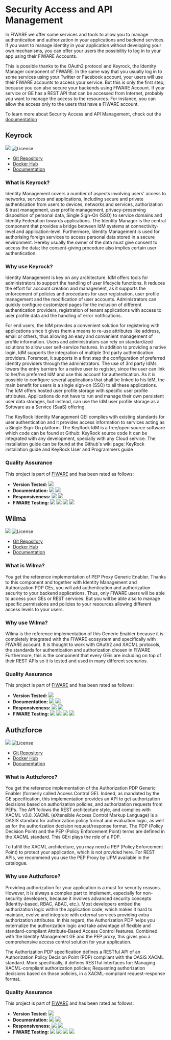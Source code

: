 # Security Access and API Management

In FIWARE we offer some services and tools to allow you to manage authentication
and authorization in your applications and backend services. If you want to
manage identity in your application without developing your own mechanisms, you
can offer your users the possibility to log in to your app using their FIWARE
Accounts.

This is possible thanks to the OAuth2 protocol and Keyrock, the Identity Manager
component of FIWARE. In the same way that you usually log in to some services
using your Twitter or Facebook account, your users will use their FIWARE
accounts to access your service. But this is only the first step, because you
can also secure your backends using FIWARE Account. If your service or GE has a
REST API that can be accessed from Internet, probably you want to manage the
access to the resources. For instance, you can allow the access only to the
users that have a FIWARE account.

To learn more about Security Access and API Management, check out the
[documentation](https://fiwaretourguide.readthedocs.io/en/latest/security/introduction/)

## Keyrock

[![](https://nexus.lab.fiware.org/repository/raw/public/badges/chapters/security.svg)](https://www.fiware.org/developers/catalogue/)
![License](https://img.shields.io/github/license/ging/fiware-idm.svg)

-   [Git Repository](https://github.com/ging/fiware-idm)
-   [Docker Hub](https://hub.docker.com/r/fiware/idm/)
-   [Documentation](https://fiware-idm.readthedocs.io/en/latest/)

### What is Keyrock?

Identity Management covers a number of aspects involving users' access to
networks, services and applications, including secure and private authentication
from users to devices, networks and services, authorization & trust management,
user profile management, privacy-preserving disposition of personal data, Single
Sign-On (SSO) to service domains and Identity Federation towards applications.
The Identity Manager is the central component that provides a bridge between IdM
systems at connectivity-level and application-level. Furthermore, Identity
Management is used for authorising foreign services to access personal data
stored in a secure environment. Hereby usually the owner of the data must give
consent to access the data; the consent-giving procedure also implies certain
user authentication.

### Why use Keyrock?

Identity Management is key on any architecture. IdM offers tools for
administrators to support the handling of user lifecycle functions. It reduces
the effort for account creation and management, as it supports the enforcement
of policies and procedures for user registration, user profile management and
the modification of user accounts. Administrators can quickly configure
customized pages for the inclusion of different authentication providers,
registration of tenant applications with access to user profile data and the
handling of error notifications.

For end users, the IdM provides a convenient solution for registering with
applications since it gives them a means to re-use attributes like address,
email or others, thus allowing an easy and convenient management of profile
information. Users and administrators can rely on standardized solutions to
allow user self-service features. In addition to providing a native login, IdM
supports the integration of multiple 3rd party authentication providers.
Foremost, it supports in a first step the configuration of preferred identity
providers through the administrators. The use of 3rd party IdMs lowers the entry
barriers for a native user to register, since the user can link to her/his
preferred IdM and use this account for authentication. As it is possible to
configure several applications that shall be linked to his IdM, the main benefit
for users is a single sign-on (SSO) to all these applications. The IdM offers
hosted user profile storage with specific user profile attributes. Applications
do not have to run and manage their own persistent user data storages, but
instead, can use the IdM user profile storage as a Software as a Service (SaaS)
offering.

The KeyRock Identity Management GEI complies with existing standards for user
authentication and it provides access information to services acting as a Single
Sign-On platform. The KeyRock IdM is a free/open source software which code can
be found at Github: KeyRock source code It can be integrated with any
development, specially with any Cloud service. The installation guide can be
found at the Github's wiki page: KeyRock installation guide and KeyRock User and
Programmers guide

### Quality Assurance

This project is part of [FIWARE](https://fiware.org/) and has been rated as
follows:

-   **Version Tested:**
    ![ ](https://img.shields.io/badge/dynamic/json.svg?label=Version&url=https://fiware.github.io/catalogue/json/keyrock.json&query=$.version&colorB=blue)
-   **Documentation:**
    ![ ](https://img.shields.io/badge/dynamic/json.svg?label=Completeness&url=https://fiware.github.io/catalogue/json/keyrock.json&query=$.docCompleteness&colorB=blue)
    ![ ](https://img.shields.io/badge/dynamic/json.svg?label=Usability&url=https://fiware.github.io/catalogue/json/keyrock.json&query=$.docSoundness&colorB=blue)
-   **Responsiveness:**
    ![ ](https://img.shields.io/badge/dynamic/json.svg?label=Time%20to%20Respond&url=https://fiware.github.io/catalogue/json/keyrock.json&query=$.timeToCharge&colorB=blue)
    ![ ](https://img.shields.io/badge/dynamic/json.svg?label=Time%20to%20Fix&url=https://fiware.github.io/catalogue/json/keyrock.json&query=$.timeToFix&colorB=blue)
-   **FIWARE Testing:**
    ![ ](https://img.shields.io/badge/dynamic/json.svg?label=Tests%20Passed&url=https://fiware.github.io/catalogue/json/keyrock.json&query=$.failureRate&colorB=blue)
    ![ ](https://img.shields.io/badge/dynamic/json.svg?label=Scalability&url=https://fiware.github.io/catalogue/json/keyrock.json&query=$.scalability&colorB=blue)
    ![ ](https://img.shields.io/badge/dynamic/json.svg?label=Performance&url=https://fiware.github.io/catalogue/json/keyrock.json&query=$.performance&colorB=blue)
    ![ ](https://img.shields.io/badge/dynamic/json.svg?label=Stability&url=https://fiware.github.io/catalogue/json/keyrock.json&query=$.stability&colorB=blue)

## Wilma

[![](https://nexus.lab.fiware.org/repository/raw/public/badges/chapters/security.svg)](https://www.fiware.org/developers/catalogue/)
![License](https://img.shields.io/github/license/ging/fiware-pep-proxy.svg)

-   [Git Repository](https://github.com/ging/fiware-pep-proxy)
-   [Docker Hub](https://hub.docker.com/r/fiware/pep-proxy/)
-   [Documentation](https://fiware-pep-proxy.rtfd.io/)

### What is Wilma?

You get the reference implementation of PEP Proxy Generic Enabler. Thanks to
this component and together with Identity Management and Authorization PDP GEs,
you will add authentication and authorization security to your backend
applications. Thus, only FIWARE users will be able to access your GEs or REST
services. But you will be able also to manage specific permissions and policies
to your resources allowing different access levels to your users.

### Why use Wilma?

Wilma is the reference implementation of this Generic Enabler because it is
completely integrated with the FIWARE ecosystem and specifically with FIWARE
account. It is thought to work with OAuth2 and XACML protocols, the standards
for authentication and authorization chosen in FIWARE. Furthermore, this is the
component that every GEis are including on top of their REST APIs so it is
tested and used in many different scenarios.

### Quality Assurance

This project is part of [FIWARE](https://fiware.org/) and has been rated as
follows:

-   **Version Tested:**
    ![ ](https://img.shields.io/badge/dynamic/json.svg?label=Version&url=https://fiware.github.io/catalogue/json/wilma.json&query=$.version&colorB=blue)
-   **Documentation:**
    ![ ](https://img.shields.io/badge/dynamic/json.svg?label=Completeness&url=https://fiware.github.io/catalogue/json/wilma.json&query=$.docCompleteness&colorB=blue)
    ![ ](https://img.shields.io/badge/dynamic/json.svg?label=Usability&url=https://fiware.github.io/catalogue/json/wilma.json&query=$.docSoundness&colorB=blue)
-   **Responsiveness:**
    ![ ](https://img.shields.io/badge/dynamic/json.svg?label=Time%20to%20Respond&url=https://fiware.github.io/catalogue/json/wilma.json&query=$.timeToCharge&colorB=blue)
    ![ ](https://img.shields.io/badge/dynamic/json.svg?label=Time%20to%20Fix&url=https://fiware.github.io/catalogue/json/wilma.json&query=$.timeToFix&colorB=blue)
-   **FIWARE Testing:**
    ![ ](https://img.shields.io/badge/dynamic/json.svg?label=Tests%20Passed&url=https://fiware.github.io/catalogue/json/wilma.json&query=$.failureRate&colorB=blue)
    ![ ](https://img.shields.io/badge/dynamic/json.svg?label=Scalability&url=https://fiware.github.io/catalogue/json/wilma.json&query=$.scalability&colorB=blue)
    ![ ](https://img.shields.io/badge/dynamic/json.svg?label=Performance&url=https://fiware.github.io/catalogue/json/wilma.json&query=$.performance&colorB=blue)
    ![ ](https://img.shields.io/badge/dynamic/json.svg?label=Stability&url=https://fiware.github.io/catalogue/json/wilma.json&query=$.stability&colorB=blue)

## Authzforce

[![](https://nexus.lab.fiware.org/repository/raw/public/badges/chapters/security.svg)](https://www.fiware.org/developers/catalogue/)
![License](https://img.shields.io/github/license/authzforce/server.svg)

-   [Git Repository](https://github.com/authzforce/server)
-   [Docker Hub](https://hub.docker.com/r/authzforce/server/)
-   [Documentation](https://authzforce-ce-fiware.rtfd.io/)

### What is Authzforce?

You get the reference implementation of the Authorization PDP Generic Enabler
(formerly called Access Control GE). Indeed, as mandated by the GE
specification, this implementation provides an API to get authorization
decisions based on authorization policies, and authorization requests from PEPs.
The API follows the REST architecture style, and complies with XACML v3.0. XACML
(eXtensible Access Control Markup Language) is a OASIS standard for
authorization policy format and evaluation logic, as well as for the
authorization decision request/response format. The PDP (Policy Decision Point)
and the PEP (Policy Enforcement Point) terms are defined in the XACML standard.
This GEri plays the role of a PDP.

To fulfill the XACML architecture, you may need a PEP (Policy Enforcement Point)
to protect your application, which is not provided here. For REST APIs, we
recommend you use the PEP Proxy by UPM available in the catalogue.

### Why use Authzforce?

Providing authorization for your application is a must for security reasons.
However, it is always a complex part to implement, especially for non-security
developers, because it involves advanced security concepts (Identity-based,
RBAC, ABAC, etc.). Most developers embed the authorization logic within the
application code, which makes it hard to maintain, evolve and integrate with
external services providing extra authorization attributes. In this regard, the
Authorization PDP helps you externalize the authorization logic and take
advantage of flexible and standard-compliant Attribute-Based Access Control
features. Combined with the Identity Management GE and the PEP proxy, this gives
you a comprehensive access control solution for your application.

The Authorization PDP specification defines a RESTful API of an Authorization
Policy Decision Point (PDP) compliant with the OASIS XACML standard. More
specifically, it defines RESTful interfaces for: Managing XACML-compliant
authorization policies; Requesting authorization decisions based on those
policies, in a XACML-compliant request-response format.

### Quality Assurance

This project is part of [FIWARE](https://fiware.org/) and has been rated as
follows:

-   **Version Tested:**
    ![ ](https://img.shields.io/badge/dynamic/json.svg?label=Version&url=https://fiware.github.io/catalogue/json/authzforce.json&query=$.version&colorB=blue)
-   **Documentation:**
    ![ ](https://img.shields.io/badge/dynamic/json.svg?label=Completeness&url=https://fiware.github.io/catalogue/json/authzforce.json&query=$.docCompleteness&colorB=blue)
    ![ ](https://img.shields.io/badge/dynamic/json.svg?label=Usability&url=https://fiware.github.io/catalogue/json/authzforce.json&query=$.docSoundness&colorB=blue)
-   **Responsiveness:**
    ![ ](https://img.shields.io/badge/dynamic/json.svg?label=Time%20to%20Respond&url=https://fiware.github.io/catalogue/json/authzforce.json&query=$.timeToCharge&colorB=blue)
    ![ ](https://img.shields.io/badge/dynamic/json.svg?label=Time%20to%20Fix&url=https://fiware.github.io/catalogue/json/authzforce.json&query=$.timeToFix&colorB=blue)
-   **FIWARE Testing:**
    ![ ](https://img.shields.io/badge/dynamic/json.svg?label=Tests%20Passed&url=https://fiware.github.io/catalogue/json/authzforce.json&query=$.failureRate&colorB=blue)
    ![ ](https://img.shields.io/badge/dynamic/json.svg?label=Scalability&url=https://fiware.github.io/catalogue/json/authzforce.json&query=$.scalability&colorB=blue)
    ![ ](https://img.shields.io/badge/dynamic/json.svg?label=Performance&url=https://fiware.github.io/catalogue/json/authzforce.json&query=$.performance&colorB=blue)
    ![ ](https://img.shields.io/badge/dynamic/json.svg?label=Stability&url=https://fiware.github.io/catalogue/json/authzforce.json&query=$.stability&colorB=blue)
